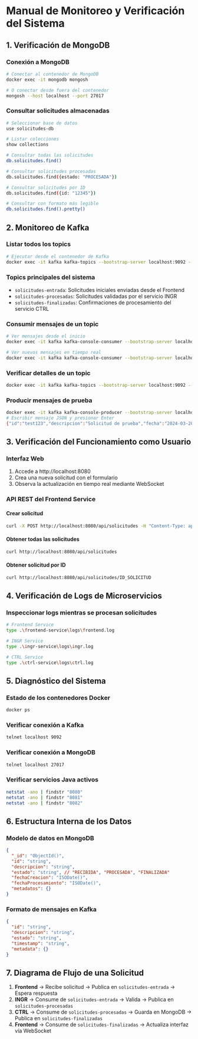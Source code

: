 # Manual de Monitoreo y Verificación del Sistema

## 1. Verificación de MongoDB

### Conexión a MongoDB
```bash
# Conectar al contenedor de MongoDB
docker exec -it mongodb mongosh

# O conectar desde fuera del contenedor
mongosh --host localhost --port 27017
```

### Consultar solicitudes almacenadas
```bash
# Seleccionar base de datos
use solicitudes-db

# Listar colecciones
show collections

# Consultar todas las solicitudes
db.solicitudes.find()

# Consultar solicitudes procesadas
db.solicitudes.find({estado: "PROCESADA"})

# Consultar solicitudes por ID
db.solicitudes.find({id: "12345"})

# Consultar con formato más legible
db.solicitudes.find().pretty()
```

## 2. Monitoreo de Kafka

### Listar todos los topics
```bash
# Ejecutar desde el contenedor de Kafka
docker exec -it kafka kafka-topics --bootstrap-server localhost:9092 --list
```

### Topics principales del sistema
- `solicitudes-entrada`: Solicitudes iniciales enviadas desde el Frontend
- `solicitudes-procesadas`: Solicitudes validadas por el servicio INGR
- `solicitudes-finalizadas`: Confirmaciones de procesamiento del servicio CTRL

### Consumir mensajes de un topic
```bash
# Ver mensajes desde el inicio
docker exec -it kafka kafka-console-consumer --bootstrap-server localhost:9092 --topic solicitudes-entrada --from-beginning

# Ver nuevos mensajes en tiempo real
docker exec -it kafka kafka-console-consumer --bootstrap-server localhost:9092 --topic solicitudes-finalizadas
```

### Verificar detalles de un topic
```bash
docker exec -it kafka kafka-topics --bootstrap-server localhost:9092 --describe --topic solicitudes-procesadas
```

### Producir mensajes de prueba
```bash
docker exec -it kafka kafka-console-producer --bootstrap-server localhost:9092 --topic solicitudes-entrada
# Escribir mensaje JSON y presionar Enter
{"id":"test123","descripcion":"Solicitud de prueba","fecha":"2024-03-20T14:30:00"}
```

## 3. Verificación del Funcionamiento como Usuario

### Interfaz Web
1. Accede a http://localhost:8080
2. Crea una nueva solicitud con el formulario
3. Observa la actualización en tiempo real mediante WebSocket

### API REST del Frontend Service

#### Crear solicitud
```bash
curl -X POST http://localhost:8080/api/solicitudes -H "Content-Type: application/json" -d '{"descripcion":"Solicitud desde curl"}'
```

#### Obtener todas las solicitudes
```bash
curl http://localhost:8080/api/solicitudes
```

#### Obtener solicitud por ID
```bash
curl http://localhost:8080/api/solicitudes/ID_SOLICITUD
```

## 4. Verificación de Logs de Microservicios

### Inspeccionar logs mientras se procesan solicitudes
```bash
# Frontend Service
type .\frontend-service\logs\frontend.log

# INGR Service
type .\ingr-service\logs\ingr.log

# CTRL Service
type .\ctrl-service\logs\ctrl.log
```

## 5. Diagnóstico del Sistema

### Estado de los contenedores Docker
```bash
docker ps
```

### Verificar conexión a Kafka
```bash
telnet localhost 9092
```

### Verificar conexión a MongoDB
```bash
telnet localhost 27017
```

### Verificar servicios Java activos
```bash
netstat -ano | findstr "8080"
netstat -ano | findstr "8081"
netstat -ano | findstr "8082"
```

## 6. Estructura Interna de los Datos

### Modelo de datos en MongoDB
```json
{
  "_id": "ObjectId()",
  "id": "string",
  "descripcion": "string",
  "estado": "string", // "RECIBIDA", "PROCESADA", "FINALIZADA"
  "fechaCreacion": "ISODate()",
  "fechaProcesamiento": "ISODate()",
  "metadatos": {}
}
```

### Formato de mensajes en Kafka
```json
{
  "id": "string",
  "descripcion": "string",
  "estado": "string",
  "timestamp": "string",
  "metadata": {}
}
```

## 7. Diagrama de Flujo de una Solicitud

1. **Frontend** → Recibe solicitud → Publica en `solicitudes-entrada` → Espera respuesta
2. **INGR** → Consume de `solicitudes-entrada` → Valida → Publica en `solicitudes-procesadas`
3. **CTRL** → Consume de `solicitudes-procesadas` → Guarda en MongoDB → Publica en `solicitudes-finalizadas`
4. **Frontend** → Consume de `solicitudes-finalizadas` → Actualiza interfaz vía WebSocket 